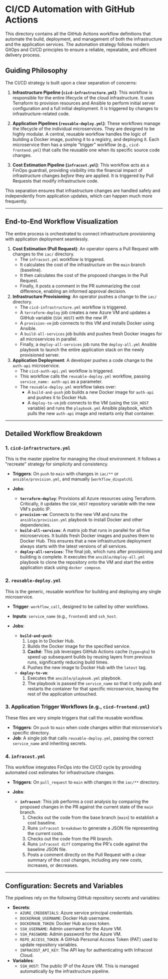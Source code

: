 # CI/CD Automation with GitHub Actions

This directory contains all the GitHub Actions workflow definitions that automate the build, deployment, and management of both the infrastructure and the application services. The automation strategy follows modern GitOps and CI/CD principles to ensure a reliable, repeatable, and efficient delivery process.

## Guiding Philosophy

The CI/CD strategy is built upon a clear separation of concerns:

1.  **Infrastructure Pipeline (`cicd-infrastructure.yml`)**: This workflow is responsible for the entire lifecycle of the cloud infrastructure. It uses Terraform to provision resources and Ansible to perform initial server configuration and a full initial deployment. It is triggered by changes to infrastructure-related code.

2.  **Application Pipelines (`reusable-deploy.yml`)**: These workflows manage the lifecycle of the individual microservices. They are designed to be highly modular. A central, reusable workflow handles the logic of building a Docker image, pushing it to a registry, and deploying it. Each microservice then has a simple "trigger" workflow (e.g., `cicd-frontend.yml`) that calls the reusable one when its specific source code changes.

3.  **Cost Estimation Pipeline (`infracost.yml`)**: This workflow acts as a FinOps guardrail, providing visibility into the financial impact of infrastructure changes *before* they are applied. It is triggered by Pull Requests that modify infrastructure code.

This separation ensures that infrastructure changes are handled safely and independently from application updates, which can happen much more frequently.

---

## End-to-End Workflow Visualization

The entire process is orchestrated to connect infrastructure provisioning with application deployment seamlessly.

1.  **Cost Estimation (Pull Request)**: An operator opens a Pull Request with changes to the `iac/` directory.
    * The `infracost.yml` workflow is triggered.
    * It calculates the cost of the infrastructure on the `main` branch (baseline).
    * It then calculates the cost of the proposed changes in the Pull Request.
    * Finally, it posts a comment in the PR summarizing the cost difference, enabling an informed approval decision.
2.  **Infrastructure Provisioning**: An operator pushes a change to the `iac/` directory.
    * The `cicd-infrastructure.yml` workflow is triggered.
    * A `terraform-deploy` job creates a new Azure VM and updates a GitHub variable (`SSH_HOST`) with the new IP.
    * A `provision-vm` job connects to this VM and installs Docker using Ansible.
    * A `build-all-services` job builds and pushes fresh Docker images for all microservices in parallel.
    * Finally, a `deploy-all-services` job runs the `deploy-all.yml` Ansible playbook to launch the entire application stack on the newly provisioned server.
3.  **Application Deployment**: A developer pushes a code change to the `auth-api` microservice.
    * The `cicd-auth-api.yml` workflow is triggered.
    * This workflow calls the `reusable-deploy.yml` workflow, passing `service_name: auth-api` as a parameter.
    * The `reusable-deploy.yml` workflow takes over:
        * A `build-and-push` job builds a new Docker image for `auth-api` and pushes it to Docker Hub.
        * A `deploy-to-vm` job connects to the VM (using the `SSH_HOST` variable) and runs the `playbook.yml` Ansible playbook, which pulls the new `auth-api` image and restarts only that container.

---

## Detailed Workflow Breakdown

### 1. `cicd-infrastructure.yml`

This is the master pipeline for managing the cloud environment. It follows a "recreate" strategy for simplicity and consistency.

* **Triggers**: On `push` to `main` with changes in `iac/**` or `ansible/provision.yml`, and manually (`workflow_dispatch`).

* **Jobs**:
    * **`terraform-deploy`**: Provisions all Azure resources using Terraform. Critically, it updates the `SSH_HOST` repository variable with the new VM's public IP.
    * **`provision-vm`**: Connects to the new VM and runs the `ansible/provision.yml` playbook to install Docker and other dependencies.
    * **`build-all-services`**: A matrix job that runs in parallel for all five microservices. It builds fresh Docker images and pushes them to Docker Hub. This ensures that a new infrastructure deployment always starts with the latest versions of all services.
    * **`deploy-all-services`**: The final job, which runs after provisioning and building is complete. It executes the `ansible/deploy-all.yml` playbook to clone the repository onto the VM and start the entire application stack using `docker compose`.

### 2. `reusable-deploy.yml`

This is the generic, reusable workflow for building and deploying any single microservice.

* **Trigger**: `workflow_call`, designed to be called by other workflows.
* **Inputs**: `service_name` (e.g., `frontend`) and `ssh_host`.

* **Jobs**:
    * **`build-and-push`**:
        1.  Logs in to Docker Hub.
        2.  Builds the Docker image for the specified service.
        3.  **Caché**: This job leverages GitHub Actions cache (`type=gha`) to speed up subsequent builds by reusing layers from previous runs, significantly reducing build times.
        4.  Pushes the new image to Docker Hub with the `latest` tag.
    * **`deploy-to-vm`**:
        1.  Executes the `ansible/playbook.yml` playbook.
        2.  The playbook is passed the `service_name` so that it only pulls and restarts the container for that specific microservice, leaving the rest of the application untouched.

### 3. Application Trigger Workflows (e.g., `cicd-frontend.yml`)

These files are very simple triggers that call the reusable workflow.

* **Triggers**: On `push` to `main` when code changes within that microservice's specific directory.
* **Job**: A single job that calls `reusable-deploy.yml`, passing the correct `service_name` and inheriting secrets.

### 4. `infracost.yml`

This workflow integrates FinOps into the CI/CD cycle by providing automated cost estimates for infrastructure changes.

* **Triggers**: On `pull_request` to `main` with changes in the `iac/**` directory.

* **Jobs**:
    * **`infracost`**: This job performs a cost analysis by comparing the proposed changes in the PR against the current state of the `main` branch.
        1.  Checks out the code from the base branch (`main`) to establish a cost baseline.
        2.  Runs `infracost breakdown` to generate a JSON file representing the current costs.
        3.  Checks out the code from the PR branch.
        4.  Runs `infracost diff` comparing the PR's code against the baseline JSON file.
        5.  Posts a comment directly on the Pull Request with a clear summary of the cost changes, including any new costs, increases, or decreases.

---

## Configuration: Secrets and Variables

The pipelines rely on the following GitHub repository secrets and variables:

* **Secrets**:
    * `AZURE_CREDENTIALS`: Azure service principal credentials.
    * `DOCKERHUB_USERNAME`: Docker Hub username.
    * `DOCKERHUB_TOKEN`: Docker Hub access token.
    * `SSH_USERNAME`: Admin username for the Azure VM.
    * `SSH_PASSWORD`: Admin password for the Azure VM.
    * `REPO_ACCESS_TOKEN`: A GitHub Personal Access Token (PAT) used to update repository variables.
    * `INFRACOST_API_KEY`: The API key for authenticating with Infracost Cloud.
* **Variables**:
    * `SSH_HOST`: The public IP of the Azure VM. This is managed automatically by the infrastructure pipeline.